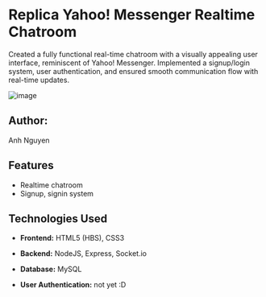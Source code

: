 # Replica Yahoo! Messenger Realtime Chatroom
Created a fully functional real-time chatroom with a visually appealing user interface, reminiscent of Yahoo! Messenger. Implemented a signup/login system, user authentication, and ensured smooth communication flow with real-time updates.

![image](https://github.com/anhnguyen148/rep-yahoo/assets/112355299/6cbd4e04-fbe8-49bf-bdc1-2d0e66b7d545)


## Author:
Anh Nguyen

## Features
- Realtime chatroom
- Signup, signin system

## Technologies Used

- **Frontend:** HTML5 (HBS), CSS3

- **Backend:** NodeJS, Express, Socket.io

- **Database:** MySQL

- **User Authentication:** not yet :D

